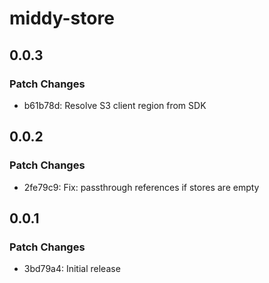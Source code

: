 # middy-store

## 0.0.3

### Patch Changes

- b61b78d: Resolve S3 client region from SDK

## 0.0.2

### Patch Changes

- 2fe79c9: Fix: passthrough references if stores are empty

## 0.0.1

### Patch Changes

- 3bd79a4: Initial release
